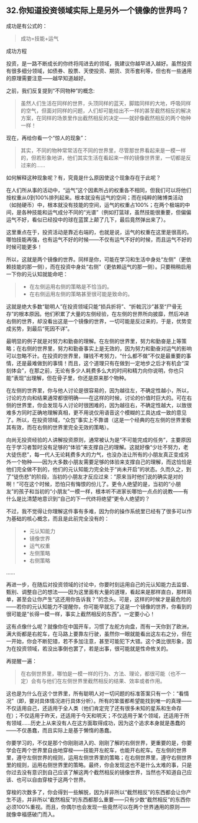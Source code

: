 ## 32.你知道投资领域实际上是另外一个镜像的世界吗？

成功是有公式的：

> 成功=技能+运气

成功方程

投资，是一路不断成长的你终将闯进去的领域，我建议你越早进入越好。虽然投资有很多细分领域，如债券、股票、天使投资、期货、货币套利等，但也有一些通用的原理需要注意——越早知道越好。

之前，我们反复提到“不同物种”的概念:

> 虽然人们生活在同样的世界，头顶同样的蓝天，脚踏同样的大地，呼吸同样的空气，但面对同样的问题，人们却可能给出不一样的甚至截然相反的解决方案，在同样的场景里作出截然相反的决定——就好像截然相反的两个物种一样！

现在，再给你看一个“惊人的现象”：

> 其实，不同的物种常常活在不同的世界里，尽管那世界看起来是一模一样的，但若形象地讲，他们其实生活在看起来一样的镜像世界里，一切都是反过来的……

如何解释这种现象呢？有，究竟是什么原因使这个现象存在于此呢？

在人们所从事的活动中，“运气”这个因素所占的权重各不相同，但我们可以将他们按权重从0到100%排列起来。根本就没有运气的空间；而在纯粹的赌博类活动（如抛硬币）中，根本就没有技能的空间，运气的权重占100%；在两个极端的中间，是各种技能和运气成分不同的“光谱”（例如打篮球，虽然技能很重要，但偏偏运气不好，看似已经投中的球在蓝筐上颠了几下，最后竟然弹出来了）。

这里重点在于，投资活动是靠近右端的，也就是说，运气的权重在这里是很高的。哪怕技能再强，也有运气不好的时候——不仅有运气不好的时候，而且运气不好的时候可能更多！

所以，这就是两个镜像的世界。同样是你，可能在学习和生活中身处“左侧”（更依赖技能的那一侧），而在投资中身处“右侧”（更依赖运气的那一侧）。只要稍稍启用一下你的元认知就能命吧：

> - 在左侧运用右侧的策略是不恰当的。
> - 在右侧运用左侧的策略甚至很可能是致命的。

这就是绝大多数“聪明人”在投资领域只能“损兵折将”、“折戟沉沙”甚至“尸骨无存”的根本原因。他们积累了大量的左侧经验，在左侧的世界所向披靡，然后冲进右侧的世界，却没看出这是一个镜像的世界，一切可能是反过来的，于是，优势变成劣势，到最后“死因不详”。

最明显的例子就是对努力和勤奋的理解。在左侧的世界里，努力和勤奋是上等策略；在右侧的世界里，努力和勤奋事实上是无效的，因为努力和勤奋对运气的影响可以忽略不计。在投资的世界里，赚钱不考努力，“什么都不做”不仅是最重要的事情，还是最难做到的事情！而且，这个道理只有在做到一定地步之后才有机会“深刻体会”，在那之前，无论有多少人耗费多么大的时间和精力向你说明，你也只能“表现”出理解，但在骨子里，你还是原来那个物种。

在左侧的世界里，你与他人讨论是很容易的，因为越往左，不确定性越小，所以，讨论的方向和结果通常都很明确——在这样的时候，讨论的价值时巨大的。可在右侧的世界里，你会发现与人讨论时很困难的，因为越往右，不确定性越大，以致很难多方同时正确地理解真相，更不用说仅用语音这个模糊的工具达成一致的意见了。所以，在投资领域，“众包”事实上不靠谱（这是一个经典的在左侧的世界里极其有效，而在右侧的世界里完全无效的策略）。

向尚无投资经验的人讲解投资原则，通常被认为是“不可能完成的任务”，主要原因在于学习者暂时没有足够的“体验”来支撑自己的理解。这就好像“少壮不努力，老大徒伤悲”，每一代人无论耗费多大的力气，也没办法让所有的小朋友真正变成另外一个物种——因为大多数小朋友需要足够的体验来支撑自己的理解，而这恰恰是他们完全做不到的，他们的元认知能力完全处于“尚未开启”的状态。久而久之，到了“徒伤悲”的阶段，当初的小朋友才反应过来：“原来当时他们说的确实是对的啊！”可在这个时候，恐怕只有悔恨的份儿了。更令人绝望的是，当初的“小朋友”的孩子和当初的“小朋友”一模一样，根本听不进家长哪怕一点点的说教——有什么是比清楚地意识到“自己的下一代终将绝望”更令人绝望的？

不过，我不觉得让你理解这件事有多难，因为你的操作系统里已经有了很多可以作为基础的核心概念，而且是此前完全没有的：

> - 元认知能力
> - 镜像世界
> - 运气权重
> - 左侧策略
> - 右侧策略

……

再进一步，在随后对投资领域的讨论中，你要时刻运用自己的元认知能力去监督、甄别、调整自己的想法——因为这里面有大量的道理，看起来是那样直白，那样简单，甚至会让你产生“这还用你告诉我？”的念头。可是，这样的时候才是最危险的——若你的元认知能力不提醒你，你可能早就忘了这是一个镜像的世界，你看到的很可能是“长得一模一样，事实上截然相反的东西”。一定要小心！

这有点像什么呢？就像你在中国开车，习惯了左舵方向盘，而有一天你到了欧洲，满大街都是右舵车，在马路上要靠左行驶，虽然你一眼就能看出这左右之分，但在一开始，你会不断犯错，若不多加注意，甚至可能犯下大错。这个类比很形象，因为在投资领域，若没出事倒也罢了，若是出事，很可能就是性命攸关的。

再提醒一遍：

> 在右侧世界里，哪怕是一模一样的行为、方法、理论，都很可能（也不一定）会有与他们在左侧世界里截然相反的结果、效率或者作用。

这也是为什么在这个世界里，所有聪明人对一切问题的标准答案只有一个：“看情况”（即，要对具体情况进行具体分析）。所有的笨蛋都希望能找到唯一的真理——不仅适用自己，还适用于全人类（他们肯定完了还有很多未知的星系和生命存在）；不仅适用于昨天，还适用于今天和明天；不仅适用于某个领域，还适用于所有领域……历史上从来没有人在这方面取得成功，因为这个追求本身就是愚蠢的——不仅愚蠢，而且实际上是基于懒惰的愚蠢。

你要学习的，不仅是那个你刚刚进入的、刚刚了解的右侧世界，更重要的是，你要学会在两个世界里自由地穿梭——技能开左舵车，也能开右舵车。在左侧的世界里，遵守左侧世界的规则，运用左侧世界里的策略；在右侧世界里，遵守右侧世界里的规则，运用右侧世界里的策略。最终，你会发现这也不是什么太难的事，只是你过去没有意识到自己应该了解这两个截然相反的镜像世界，当然也不知道自己应该、也可以自由穿梭于这两个世界。

穿梭的次数多了，你会得到一些解脱，因为并非所以“截然相反”的东西都会让你产生不适，并非所以“截然相反”的东西都那么重要——只有少数“截然相反”的东西你必须100%重视。而且，你偶尔也会发现一些竟然可以在两个世界通用的原则——就像幸福感破门而入。